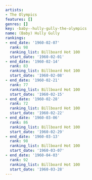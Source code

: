 ```yaml
---
artists:
- The Olympics
features: []
genres: []
key: -baby--hully-gully-the-olympics
name: (Baby) Hully Gully
rankings:
- end_date: '1960-02-07'
  rank: 98
  ranking_list: Billboard Hot 100
  start_date: '1960-02-01'
- end_date: '1960-02-14'
  rank: 83
  ranking_list: Billboard Hot 100
  start_date: '1960-02-08'
- end_date: '1960-02-21'
  rank: 77
  ranking_list: Billboard Hot 100
  start_date: '1960-02-15'
- end_date: '1960-02-28'
  rank: 72
  ranking_list: Billboard Hot 100
  start_date: '1960-02-22'
- end_date: '1960-03-06'
  rank: 86
  ranking_list: Billboard Hot 100
  start_date: '1960-02-29'
- end_date: '1960-03-13'
  rank: 98
  ranking_list: Billboard Hot 100
  start_date: '1960-03-07'
- end_date: '1960-04-03'
  rank: 92
  ranking_list: Billboard Hot 100
  start_date: '1960-03-28'
---
```



